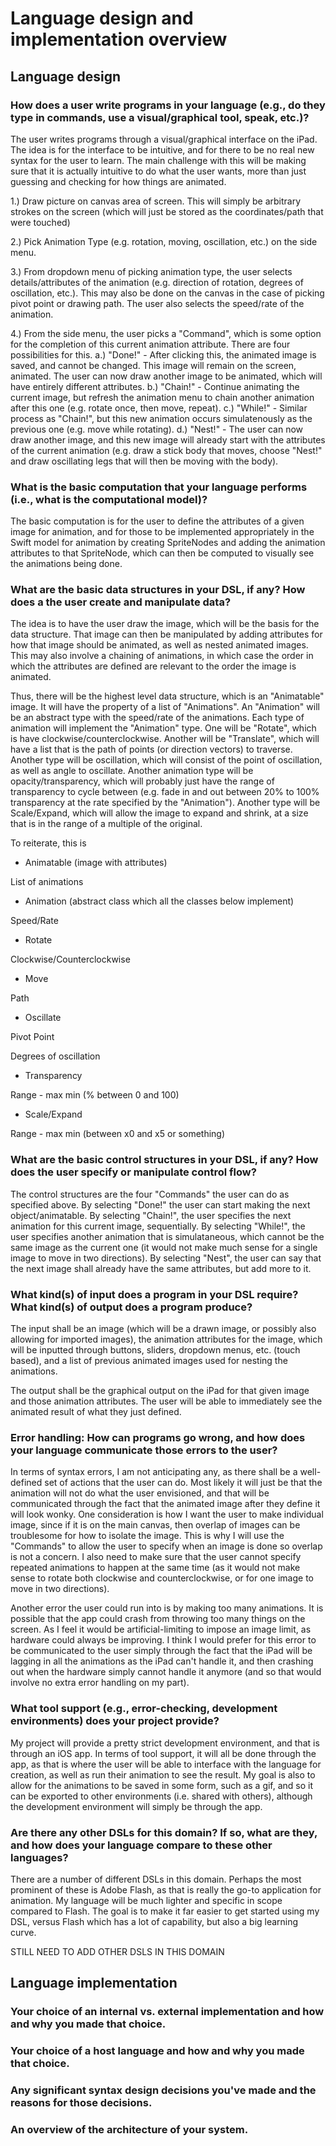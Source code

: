 # Language design and implementation overview

## Language design

### How does a user write programs in your language (e.g., do they type in commands, use a visual/graphical tool, speak, etc.)?

The user writes programs through a visual/graphical interface on the iPad. The idea is for the interface to be intuitive, and for there to be no real new syntax for the user to learn. The main challenge with this will be making sure that it is actually intuitive to do what the user wants, more than just guessing and checking for how things are animated.

1.) Draw picture on canvas area of screen. This will simply be arbitrary strokes on the screen (which will just be stored as the coordinates/path that were touched)

2.) Pick Animation Type (e.g. rotation, moving, oscillation, etc.) on the side menu.

3.) From dropdown menu of picking animation type, the user selects details/attributes of the animation (e.g. direction of rotation, degrees of oscillation, etc.). This may also be done on the canvas in the case of picking pivot point or drawing path. The user also selects the speed/rate of the animation.

4.) From the side menu, the user picks a "Command", which is some option for the completion of this current animation attribute. There are four possibilities for this.
  a.) "Done!" - After clicking this, the animated image is saved, and cannot be changed. This image will remain on the screen, animated. The user can now draw another image to be animated, which will have entirely different attributes.
  b.) "Chain!" - Continue animating the current image, but refresh the animation menu to chain another animation after this one (e.g. rotate once, then move, repeat).
  c.) "While!" - Similar process as "Chain!", but this new animation occurs simulatenously as the previous one (e.g. move while rotating).
  d.) "Nest!" - The user can now draw another image, and this new image will already start with the attributes of the current animation (e.g. draw a stick body that moves, choose "Nest!" and draw oscillating legs that will then be moving with the body).

### What is the basic computation that your language performs (i.e., what is the computational model)?

The basic computation is for the user to define the attributes of a given image for animation, and for those to be implemented appropriately in the Swift model for animation by creating SpriteNodes and adding the animation attributes to that SpriteNode, which can then be computed to visually see the animations being done.

### What are the basic data structures in your DSL, if any? How does a the user create and manipulate data?

The idea is to have the user draw the image, which will be the basis for the data structure. That image can then be manipulated by adding attributes for how that image should be animated, as well as nested animated images. This may also involve a chaining of animations, in which case the order in which the attributes are defined are relevant to the order the image is animated.

Thus, there will be the highest level data structure, which is an "Animatable" image. It will have the property of a list of "Animations". An "Animation"  will be an abstract type with the speed/rate of the animations. Each type of animation will implement the "Animation" type. One will be "Rotate", which is have clockwise/counterclockwise. Another will be "Translate", which will have a list that is the path of points (or direction vectors) to traverse. Another type will be oscillation, which will consist of the point of oscillation, as well as angle to oscillate. Another animation type will be opacity/transparency, which will probably just have the range of transparency to cycle between (e.g. fade in and out between 20% to 100% transparency at the rate specified by the "Animation"). Another type will be Scale/Expand, which will allow the image to expand and shrink, at a size that is in the range of a multiple of the original.

To reiterate, this is

* Animatable (image with attributes)

List of animations

* Animation (abstract class which all the classes below implement)

Speed/Rate

* Rotate

Clockwise/Counterclockwise

* Move

Path

* Oscillate

Pivot Point

Degrees of oscillation

* Transparency

Range - max min (% between 0 and 100)

* Scale/Expand

Range - max min (between x0 and x5 or something)

### What are the basic control structures in your DSL, if any? How does the user specify or manipulate control flow?

The control structures are the four "Commands" the user can do as specified above. By selecting "Done!" the user can start making the next object/animatable. By selecting "Chain!", the user specifies the next animation for this current image, sequentially. By selecting "While!", the user specifies another animation that is simulataneous, which cannot be the same image as the current one (it would not make much sense for a single image to move in two directions). By selecting "Nest", the user can say that the next image shall already have the same attributes, but add more to it.

### What kind(s) of input does a program in your DSL require? What kind(s) of output does a program produce?

The input shall be an image (which will be a drawn image, or possibly also allowing for imported images), the animation attributes for the image, which will be inputted through buttons, sliders, dropdown menus, etc. (touch based), and a list of previous animated images used for nesting the animations.

The output shall be the graphical output on the iPad for that given image and those animation attributes. The user will be able to immediately see the animated result of what they just defined.

### Error handling: How can programs go wrong, and how does your language communicate those errors to the user?

In terms of syntax errors, I am not anticipating any, as there shall be a well-defined set of actions that the user can do. Most likely it will just be that the animation will not do what the user envisioned, and that will be communicated through the fact that the animated image after they define it will look wonky. One consideration is how I want the user to make individual image, since if it is on the main canvas, then overlap of images can be troublesome for how to isolate the image. This is why I will use the "Commands" to allow the user to specify when an image is done so overlap is not a concern. I also need to make sure that the user cannot specify repeated animations to happen at the same time (as it would not make sense to rotate both clockwise and counterclockwise, or for one image to move in two directions).

Another error the user could run into is by making too many animations. It is possible that the app could crash from throwing too many things on the screen. As I feel it would be artificial-limiting to impose an image limit, as hardware could always be improving. I think I would prefer for this error to be communicated to the user simply through the fact that the iPad will be lagging in all the animations as the iPad can't handle it, and then crashing out when the hardware simply cannot handle it anymore (and so that would involve no extra error handling on my part).


### What tool support (e.g., error-checking, development environments) does your project provide?

My project will provide a pretty strict development environment, and that is through an iOS app. In terms of tool support, it will all be done through the app, as that is where the user will be able to interface with the language for creation, as well as run their animation to see the result. My goal is also to allow for the animations to be saved in some form, such as a gif, and so it can be exported to other environments (i.e. shared with others), although the development environment will simply be through the app.

### Are there any other DSLs for this domain? If so, what are they, and how does your language compare to these other languages?

There are a number of different DSLs in this domain. Perhaps the most prominent of these is Adobe Flash, as that is really the go-to application for animation. My language will be much lighter and specific in scope compared to Flash. The goal is to make it far easier to get started using my DSL, versus Flash which has a lot of capability, but also a big learning curve. 




STILL NEED TO ADD OTHER DSLS IN THIS DOMAIN





## Language implementation

### Your choice of an internal vs. external implementation and how and why you made that choice.

### Your choice of a host language and how and why you made that choice.

### Any significant syntax design decisions you've made and the reasons for those decisions.

### An overview of the architecture of your system.
